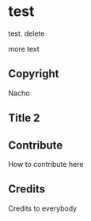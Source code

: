 # test
test. delete

more text

## Copyright
Nacho

## Title 2

## Contribute
How to contribute here

## Credits
Credits to everybody